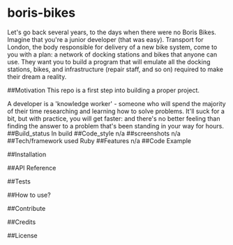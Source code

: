 # boris-bikes

Let's go back several years, to the days when there were no Boris Bikes. Imagine that you're a junior developer (that was easy). Transport for London, the body responsible for delivery of a new bike system, come to you with a plan: a network of docking stations and bikes that anyone can use. They want you to build a program that will emulate all the docking stations, bikes, and infrastructure (repair staff, and so on) required to make their dream a reality.

##Motivation
  This repo is a first step into building a proper project.  

  A developer is a 'knowledge worker' - someone who will spend the majority of their time researching and learning how to solve problems. It'll suck for a bit, but with practice, you will get faster: and there's no better feeling than finding the answer to a problem that's been standing in your way for hours.
##Build_status
  In build
##Code_style
  n/a
##screenshots
  n/a
##Tech/framework used
  Ruby
##Features
  n/a
##Code Example

##Installation  

##API Reference

##Tests

##How to use?

##Contribute

##Credits

##License
  
